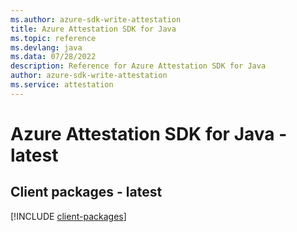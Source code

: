 ```yaml
---
ms.author: azure-sdk-write-attestation
title: Azure Attestation SDK for Java
ms.topic: reference
ms.devlang: java
ms.data: 07/28/2022
description: Reference for Azure Attestation SDK for Java
author: azure-sdk-write-attestation
ms.service: attestation
---
```

# Azure Attestation SDK for Java - latest

## Client packages - latest
[!INCLUDE [client-packages](attestation-client-index.md)]
